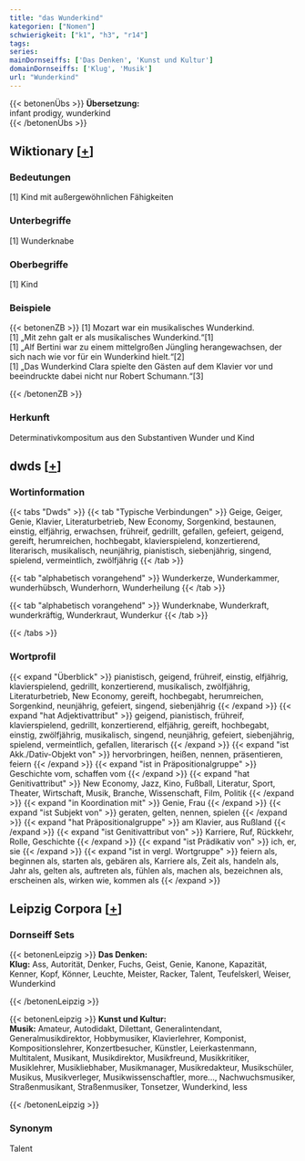 ```yaml
---
title: "das Wunderkind"
kategorien: ["Nomen"]
schwierigkeit: ["k1", "h3", "r14"]
tags:
series:
mainDornseiffs: ['Das Denken', 'Kunst und Kultur']
domainDornseiffs: ['Klug', 'Musik']
url: "Wunderkind"
---
```


{{< betonenÜbs >}}
**Übersetzung:**  
infant  prodigy, wunderkind  
{{< /betonenÜbs >}}

## Wiktionary [[+](https://de.wiktionary.org/wiki/Wunderkind)]

### Bedeutungen
[1] Kind mit außergewöhnlichen Fähigkeiten  

### Unterbegriffe
[1] Wunderknabe  

### Oberbegriffe
[1] Kind  

### Beispiele
{{< betonenZB >}}
[1] Mozart war ein musikalisches Wunderkind.  
[1] „Mit zehn galt er als musikalisches Wunderkind.“[1]  
[1] „Alf Bertini war zu einem mittelgroßen Jüngling herangewachsen, der sich nach wie vor für ein Wunderkind hielt.“[2]  
[1] „Das Wunderkind Clara spielte den Gästen auf dem Klavier vor und beeindruckte dabei nicht nur Robert Schumann.“[3]  

{{< /betonenZB >}}
### Herkunft
Determinativkompositum aus den Substantiven Wunder und Kind  



## dwds [[+](https://www.dwds.de/wb/Wunderkind)]

### Wortinformation
{{< tabs "Dwds" >}}
{{< tab "Typische Verbindungen" >}}
Geige, Geiger, Genie, Klavier, Literaturbetrieb, New Economy, Sorgenkind, bestaunen, einstig, elfjährig, erwachsen, frühreif, gedrillt, gefallen, gefeiert, geigend, gereift, herumreichen, hochbegabt, klavierspielend, konzertierend, literarisch, musikalisch, neunjährig, pianistisch, siebenjährig, singend, spielend, vermeintlich, zwölfjährig
{{< /tab >}}

{{< tab "alphabetisch vorangehend" >}}
Wunderkerze, Wunderkammer, wunderhübsch, Wunderhorn, Wunderheilung
{{< /tab >}}

{{< tab "alphabetisch vorangehend" >}}
Wunderknabe, Wunderkraft, wunderkräftig, Wunderkraut, Wunderkur
{{< /tab >}}

{{< /tabs >}}

### Wortprofil
{{< expand "Überblick" >}} pianistisch, geigend, frühreif, einstig, elfjährig, klavierspielend, gedrillt, konzertierend, musikalisch, zwölfjährig, Literaturbetrieb, New Economy, gereift, hochbegabt, herumreichen, Sorgenkind, neunjährig, gefeiert, singend, siebenjährig {{< /expand >}}
{{< expand "hat Adjektivattribut" >}} geigend, pianistisch, frühreif, klavierspielend, gedrillt, konzertierend, elfjährig, gereift, hochbegabt, einstig, zwölfjährig, musikalisch, singend, neunjährig, gefeiert, siebenjährig, spielend, vermeintlich, gefallen, literarisch {{< /expand >}}
{{< expand "ist Akk./Dativ-Objekt von" >}} hervorbringen, heißen, nennen, präsentieren, feiern {{< /expand >}}
{{< expand "ist in Präpositionalgruppe" >}} Geschichte vom, schaffen vom {{< /expand >}}
{{< expand "hat Genitivattribut" >}} New Economy, Jazz, Kino, Fußball, Literatur, Sport, Theater, Wirtschaft, Musik, Branche, Wissenschaft, Film, Politik {{< /expand >}}
{{< expand "in Koordination mit" >}} Genie, Frau {{< /expand >}}
{{< expand "ist Subjekt von" >}} geraten, gelten, nennen, spielen {{< /expand >}}
{{< expand "hat Präpositionalgruppe" >}} am Klavier, aus Rußland {{< /expand >}}
{{< expand "ist Genitivattribut von" >}} Karriere, Ruf, Rückkehr, Rolle, Geschichte {{< /expand >}}
{{< expand "ist Prädikativ von" >}} ich, er, sie {{< /expand >}}
{{< expand "ist in vergl. Wortgruppe" >}} feiern als, beginnen als, starten als, gebären als, Karriere als, Zeit als, handeln als, Jahr als, gelten als, auftreten als, fühlen als, machen als, bezeichnen als, erscheinen als, wirken wie, kommen als {{< /expand >}}

## Leipzig Corpora [[+](https://corpora.uni-leipzig.de/en/res?word=Wunderkind&corpusId=deu_newscrawl-public_2018)]

### Dornseiff Sets
{{< betonenLeipzig >}}
**Das Denken:**  
**Klug:** Ass, Autorität, Denker, Fuchs, Geist, Genie, Kanone, Kapazität, Kenner, Kopf, Könner, Leuchte, Meister, Racker, Talent, Teufelskerl, Weiser, Wunderkind  

{{< /betonenLeipzig >}}


{{< betonenLeipzig >}}
**Kunst und Kultur:**  
**Musik:** Amateur, Autodidakt, Dilettant, Generalintendant, Generalmusikdirektor, Hobbymusiker, Klavierlehrer, Komponist, Kompositionslehrer, Konzertbesucher, Künstler, Leierkastenmann, Multitalent, Musikant, Musikdirektor, Musikfreund, Musikkritiker, Musiklehrer, Musikliebhaber, Musikmanager, Musikredakteur, Musikschüler, Musikus, Musikverleger, Musikwissenschaftler, more..., Nachwuchsmusiker, Straßenmusikant, Straßenmusiker, Tonsetzer, Wunderkind, less  

{{< /betonenLeipzig >}}

### Synonym
Talent

